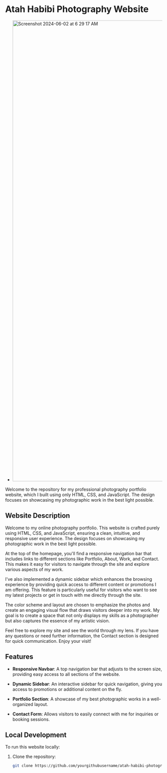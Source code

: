 # Atah Habibi Photography Website

- <img width="1473" alt="Screenshot 2024-06-02 at 6 29 17 AM" src="https://github.com/Atahhabibi/ATAH_PHOTOGRAPHY/assets/106895247/7ea022bb-53b3-4ac0-8355-912eb8a54ab5">


Welcome to the repository for my professional photography portfolio website, which I built using only HTML, CSS, and JavaScript. The design focuses on showcasing my photographic work in the best light possible.

## Website Description

Welcome to my online photography portfolio. This website is crafted purely using HTML, CSS, and JavaScript, ensuring a clean, intuitive, and responsive user experience. The design focuses on showcasing my photographic work in the best light possible.

At the top of the homepage, you'll find a responsive navigation bar that includes links to different sections like Portfolio, About, Work, and Contact. This makes it easy for visitors to navigate through the site and explore various aspects of my work.

I've also implemented a dynamic sidebar which enhances the browsing experience by providing quick access to different content or promotions I am offering. This feature is particularly useful for visitors who want to see my latest projects or get in touch with me directly through the site.

The color scheme and layout are chosen to emphasize the photos and create an engaging visual flow that draws visitors deeper into my work. My goal is to create a space that not only displays my skills as a photographer but also captures the essence of my artistic vision.

Feel free to explore my site and see the world through my lens. If you have any questions or need further information, the Contact section is designed for quick communication. Enjoy your visit!

## Features

- **Responsive Navbar**: A top navigation bar that adjusts to the screen size, providing easy access to all sections of the website.


- **Dynamic Sidebar**: An interactive sidebar for quick navigation, giving you access to promotions or additional content on the fly.
- **Portfolio Section**: A showcase of my best photographic works in a well-organized layout.
- **Contact Form**: Allows visitors to easily connect with me for inquiries or booking sessions.

## Local Development

To run this website locally:

1. Clone the repository:
   ```bash
   git clone https://github.com/yourgithubusername/atah-habibi-photography.git
